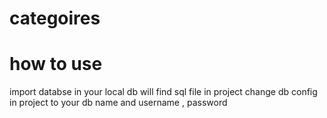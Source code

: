 # categoires

# how to use
import databse in your local db will find sql file in project
change db config in project to your db name and username , password
